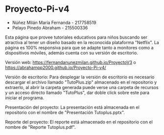 # Proyecto-Pi-v4
- Núñez Milán María Fernanda - 217758519
- Pelayo Pinedo Abraham - 215500336

Esta página que provee tutoriales educativos para niños buscando ser atractiva al tener un diseño basado en la reconocida plataforma "Netflix". La página es 100% responsiva para que se adapte tanto a monitores como a dispositivos móviles, además cuenta con su versión de escritorio.

Versión web:
https://fernandanunezmilan.github.io/ProyectoV3 o https://abrahampp2000.github.io/Proyecto-Pi-v4/

Versión de escritorio:
Para desplegar la versión de escritorio es necesario descargar el archivo llamado "TutoPlus.zip" almacenado en el repositorio y extraerlo, al abrir la carpeta generada puede verse una carpeta de recursos y un acceso directo llamado "TutoPlus", dar doble click sobre este para iniciar el programa.

Presentación del proyecto:
La presentación está almacenada en el repositorio con el nombre de "Presentación Tutoplus.pptx".

Reporte del proyecto:
El reporte está almacenado en el repositorio con el nombre de "Reporte Tutoplus.pdf".
